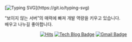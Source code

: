 [![Typing SVG](https://readme-typing-svg.herokuapp.com?font=Orbitron&color=%231DACD6&size=23&multiline=true&lines=write(1%2C+%22Hello+World!%5Cn%22%2C+13))](https://git.io/typing-svg)

“보이지 않는 서버”의 매력에 빠져 개발 역량을 키우고 있습니다.  
배우고 나누길 좋아합니다.  
<div align=center>
	
[![Hits](https://hits.seeyoufarm.com/api/count/incr/badge.svg?url=https%3A%2F%2Fgithub.com%2Fkunheeya%2Fkunheeya)](https://hits.seeyoufarm.com)
[![Tech Blog Badge](http://img.shields.io/badge/-Tech%20blog-black?style=flat-square&logo=github&link=https://kukim.tistory.com/)](https://kukim.tistory.com/) 
[![Gmail Badge](https://img.shields.io/badge/-Gmail-d14836?style=flat-square&logo=Gmail&logoColor=white&link=mailto:kunheeya@gmail.com)](mailto:kunheeya@gmail.com)
</div>

<!--
**kunheeya/kunheeya** is a ✨ _special_ ✨ repository because its `README.md` (this file) appears on your GitHub profile.
[![Facebook Badge](https://img.shields.io/badge/-Facebook-1877f2?style=flat-square&logo=facebook&logoColor=white&link=https://www.facebook.com/kunheeya)](https://www.facebook.com/kunheeya) 

Here are some ideas to get you started:

- 🔭 I’m currently working on ...
- 🌱 I’m currently learning ...
- 👯 I’m looking to collaborate on ...
- 🤔 I’m looking for help with ...
- 💬 Ask me about ...
- 📫 How to reach me: ...
- 😄 Pronouns: ...
- ⚡ Fun fact: ...
-->
